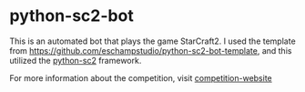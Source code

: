 # python-sc2-bot


This is an automated bot that plays the game StarCraft2. I used the template from https://github.com/eschampstudio/python-sc2-bot-template, and this utilized the [python-sc2](https://github.com/BurnySc2/python-sc2) framework.

For more information about the competition, visit [competition-website](https://sc2ai.net/)
